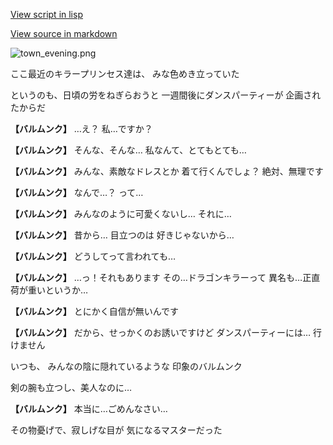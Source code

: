 [View script in lisp](../scripts/10091201.txt)

[View source in markdown](10091201.md)

![town_evening.png](../images/backgrounds/town_evening.png)

ここ最近のキラープリンセス達は、
みな色めき立っていた

というのも、日頃の労をねぎらおうと
一週間後にダンスパーティーが
企画されたからだ

**【バルムンク】**
…え？
私…ですか？

**【バルムンク】**
そんな、そんな…
私なんて、とてもとても…

**【バルムンク】**
みんな、素敵なドレスとか
着て行くんでしょ？
絶対、無理です

**【バルムンク】**
なんで…？
って…

**【バルムンク】**
みんなのように可愛くないし…
それに…

**【バルムンク】**
昔から…
目立つのは
好きじゃないから…

**【バルムンク】**
どうしてって言われても…

**【バルムンク】**
…っ！それもあります
その…ドラゴンキラーって
異名も…正直荷が重いというか…

**【バルムンク】**
とにかく自信が無いんです

**【バルムンク】**
だから、せっかくのお誘いですけど
ダンスパーティーには…
行けません

いつも、
みんなの陰に隠れているような
印象のバルムンク

剣の腕も立つし、美人なのに…

**【バルムンク】**
本当に…ごめんなさい…

その物憂げで、寂しげな目が
気になるマスターだった